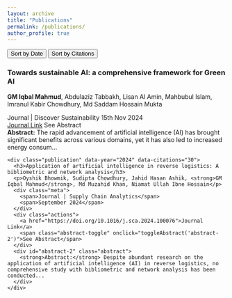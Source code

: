 ```yaml
---
layout: archive
title: "Publications"
permalink: /publications/
author_profile: true
---
```


<div class="main-content">
  <div id="sort-controls">
    <button onclick="sortPublications('date')">Sort by Date</button>
    <button onclick="sortPublications('citation')">Sort by Citations</button>
  </div>

  <div id="publications">
    <div class="publication" data-year="2024" data-citations="50">
      <h3>Towards sustainable AI: a comprehensive framework for Green AI</h3>
      <p><strong>GM Iqbal Mahmud</strong>, Abdulaziz Tabbakh, Lisan Al Amin, Mahbubul Islam, Imranul Kabir Chowdhury, Md Saddam Hossain Mukta</p>
      <div class="meta">
        <span>Journal | Discover Sustainability</span>
        <span>15th Nov 2024</span>
      </div>
      <div class="actions">
        <a href="https://link.springer.com/article/10.1007/s43621-024-00641-4">Journal Link</a>
        <span class="abstract-toggle" onclick="toggleAbstract('abstract-1')">See Abstract</span>
      </div>
      <div id="abstract-1" class="abstract">
        <strong>Abstract:</strong> The rapid advancement of artificial intelligence (AI) has brought significant benefits across various domains, yet it has also led to increased energy consum...
      </div>
    </div>

    <div class="publication" data-year="2024" data-citations="30">
      <h3>Application of artificial intelligence in reverse logistics: A bibliometric and network analysis</h3>
      <p>Oyshik Bhowmik, Sudipta Chowdhury, Jahid Hasan Ashik, <strong>GM Iqbal Mahmud</strong>, Md Muzahid Khan, Niamat Ullah Ibne Hossain</p>
      <div class="meta">
        <span>Journal | Supply Chain Analytics</span>
        <span>September 2024</span>
      </div>
      <div class="actions">
        <a href="https://doi.org/10.1016/j.sca.2024.100076">Journal Link</a>
        <span class="abstract-toggle" onclick="toggleAbstract('abstract-2')">See Abstract</span>
      </div>
      <div id="abstract-2" class="abstract">
        <strong>Abstract:</strong> Despite abundant research on the application of artificial intelligence (AI) in reverse logistics, no comprehensive study with bibliometric and network analysis has been conducted...
      </div>
    </div>
  </div>
</div>

<script>
function toggleAbstract(id) {
  var abstract = document.getElementById(id);
  abstract.style.display = abstract.style.display === "block" ? "none" : "block";
}

function sortPublications(criteria) {
  var publications = document.querySelectorAll('.publication');
  var container = document.getElementById('publications');
  var pubsArray = Array.from(publications);

  pubsArray.sort(function(a, b) {
    if (criteria === 'date') {
      return new Date(b.querySelector('.meta span:nth-child(2)').innerText) - new Date(a.querySelector('.meta span:nth-child(2)').innerText);
    } else if (criteria === 'citation') {
      return parseInt(b.getAttribute('data-citations')) - parseInt(a.getAttribute('data-citations'));
    }
  });

  container.innerHTML = '';
  pubsArray.forEach(function(pub) {
    container.appendChild(pub);
  });
}
</script>
